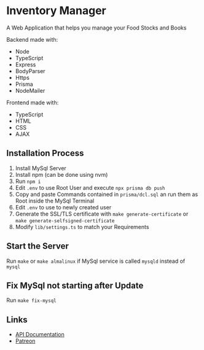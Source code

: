 # Inventory Manager

A Web Application that helps you manage your Food Stocks and Books

Backend made with:
- Node
- TypeScript
- Express
- BodyParser
- Https
- Prisma
- NodeMailer

Frontend made with:
- TypeScript
- HTML
- CSS
- AJAX

## Installation Process

1. Install MySql Server
2. Install npm (can be done using nvm)
3. Run `npm i`
4. Edit `.env` to use Root User and execute `npx prisma db push`
5. Copy and paste Commands contained in `prisma/dcl.sql` an run them as Root inside the MySql Terminal
6. Edit `.env` to use to newly created user
7. Generate the SSL/TLS certificate with `make generate-certificate` or `make generate-selfsigned-certificate`
9. Modify `lib/settings.ts` to match your Requirements

## Start the Server

Run `make` or `make almalinux` if MySql service is called `mysqld` instead of `mysql`

## Fix MySql not starting after Update

Run `make fix-mysql`

## Links

- [API Documentation](https://petstore.swagger.io/?url=https://raw.githubusercontent.com/Pyrix25633/inventorymanager/main/api.yml)
- [Patreon](https://www.patreon.com/Pyrix25633ModsandSoftware)